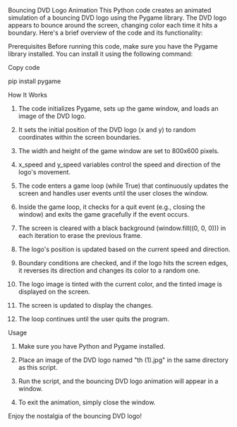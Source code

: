 Bouncing DVD Logo Animation
	This Python code creates an animated simulation of a bouncing DVD logo using the Pygame library. The DVD logo appears to bounce around the screen, changing color each time it hits a boundary. Here's a brief overview of the code and its functionality:

Prerequisites
	Before running this code, make sure you have the Pygame library installed. You can install it using the following command:

Copy code

pip install pygame
	
How It Works

1. The code initializes Pygame, sets up the game window, and loads an image of the DVD logo.

2. It sets the initial position of the DVD logo (x and y) to random coordinates within the screen boundaries.

3. The width and height of the game window are set to 800x600 pixels.

4. x_speed and y_speed variables control the speed and direction of the logo's movement.

5. The code enters a game loop (while True) that continuously updates the screen and handles user events until the user closes the window.

6. Inside the game loop, it checks for a quit event (e.g., closing the window) and exits the game gracefully if the event occurs.

7. The screen is cleared with a black background (window.fill((0, 0, 0))) in each iteration to erase the previous frame.

8. The logo's position is updated based on the current speed and direction.

9. Boundary conditions are checked, and if the logo hits the screen edges, it reverses its direction and changes its color to a random one.

10. The logo image is tinted with the current color, and the tinted image is displayed on the screen.

11. The screen is updated to display the changes.

12. The loop continues until the user quits the program.

Usage

1. Make sure you have Python and Pygame installed.

2. Place an image of the DVD logo named "th (1).jpg" in the same directory as this script.
	
3. Run the script, and the bouncing DVD logo animation will appear in a window.

4. To exit the animation, simply close the window.

Enjoy the nostalgia of the bouncing DVD logo!
